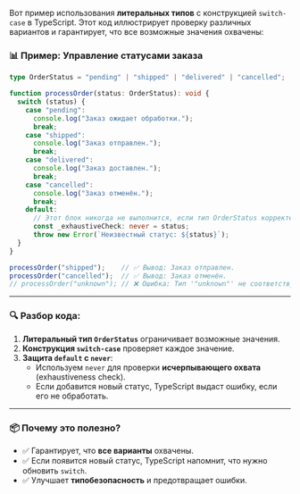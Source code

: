 Вот пример использования **литеральных типов** с конструкцией `switch-case` в TypeScript. Этот код иллюстрирует проверку различных вариантов и гарантирует, что все возможные значения охвачены:

### 📊 **Пример: Управление статусами заказа**

```typescript
type OrderStatus = "pending" | "shipped" | "delivered" | "cancelled";

function processOrder(status: OrderStatus): void {
  switch (status) {
    case "pending":
      console.log("Заказ ожидает обработки.");
      break;
    case "shipped":
      console.log("Заказ отправлен.");
      break;
    case "delivered":
      console.log("Заказ доставлен.");
      break;
    case "cancelled":
      console.log("Заказ отменён.");
      break;
    default:
      // Этот блок никогда не выполнится, если тип OrderStatus корректен.
      const _exhaustiveCheck: never = status;
      throw new Error(`Неизвестный статус: ${status}`);
  }
}

processOrder("shipped");    // ✅ Вывод: Заказ отправлен.
processOrder("cancelled");  // ✅ Вывод: Заказ отменён.
// processOrder("unknown"); // ❌ Ошибка: Тип '"unknown"' не соответствует типу 'OrderStatus'.
```

---

### 🔍 **Разбор кода:**

1. **Литеральный тип `OrderStatus`** ограничивает возможные значения.
2. **Конструкция `switch-case`** проверяет каждое значение.
3. **Защита `default` с `never`**:
    - Используем `never` для проверки **исчерпывающего охвата** (exhaustiveness check).
    - Если добавится новый статус, TypeScript выдаст ошибку, если его не обработать.

---

### 📦 **Почему это полезно?**

- ✅ Гарантирует, что **все варианты** охвачены.
- ✅ Если появится новый статус, TypeScript напомнит, что нужно обновить `switch`.
- ✅ Улучшает **типобезопасность** и предотвращает ошибки.